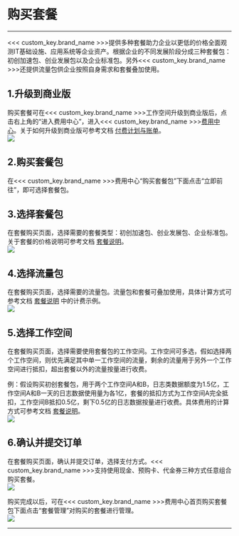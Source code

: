 # 购买套餐
---

<<< custom_key.brand_name >>>提供多种套餐助力企业以更低的价格全面观测IT基础设施、应用系统等企业资产。根据企业的不同发展阶段分成三种套餐包：初创加速包、创业发展包以及企业标准包。另外<<< custom_key.brand_name >>>还提供流量包供企业按照自身需求和套餐叠加使用。

<a name="SFSA6"></a>
## 1.升级到商业版

购买套餐可在<<< custom_key.brand_name >>>工作空间升级到商业版后，点击右上角的“进入费用中心”，进入<<< custom_key.brand_name >>>[费用中心](https://boss.guance.com)。关于如何升级到商业版可参考文档 [付费计划与账单](../../../../billing/index.md)。<br />![](../../../img/11.account_center_10.png)
<a name="tr5vY"></a>
## 2.购买套餐包

在<<< custom_key.brand_name >>>费用中心“购买套餐包”下面点击“立即前往”，即可选择套餐包。<br />
<a name="aJWr1"></a>
## 3.选择套餐包

在套餐购买页面，选择需要的套餐类型：初创加速包、创业发展包、企业标准包。关于套餐的价格说明可参考文档 [套餐说明](../../../../billing/cost-center/account-wallet/yearly-package/index.md)。<br />![](../../../img/1.package_3.png)
<a name="EyliR"></a>
## 4.选择流量包

在套餐购买页面，选择需要的流量包。流量包和套餐可叠加使用，具体计算方式可参考文档 [套餐说明](../../../../billing/cost-center/account-wallet/yearly-package/index.md) 中的计费示例。<br />![](../../../img/1.package_4.png)
<a name="bepgK"></a>
## 5.选择工作空间

在套餐购买页面，选择需要使用套餐包的工作空间。工作空间可多选，假如选择两个工作空间，则优先满足其中单一工作空间的流量，剩余的流量用于另外一个工作空间进行抵扣，超出套餐以外的流量按量进行收费。

例：假设购买初创套餐包，用于两个工作空间A和B，日志类数据额度为1.5亿，工作空间A和B一天的日志数据使用量为各1亿，套餐的抵扣方式为工作空间A完全抵扣，工作空间B抵扣0.5亿，剩下0.5亿的日志数据按量进行收费。具体费用的计算方式可参考文档 [套餐说明](../../../../billing/cost-center/account-wallet/yearly-package/index.md)。<br />![](../../../img/1.package_5.png)

<a name="swG9V"></a>
## 6.确认并提交订单

在套餐购买页面，确认并提交订单，选择支付方式。<<< custom_key.brand_name >>>支持使用现金、预购卡、代金券三种方式任意组合购买套餐。<br />![](../../../img/2.fee_package_2.png)

购买完成以后，可在<<< custom_key.brand_name >>>费用中心首页购买套餐包下面点击“套餐管理”对购买的套餐进行管理。<br />![](../../../img/2.fee_package_3.png)


---


